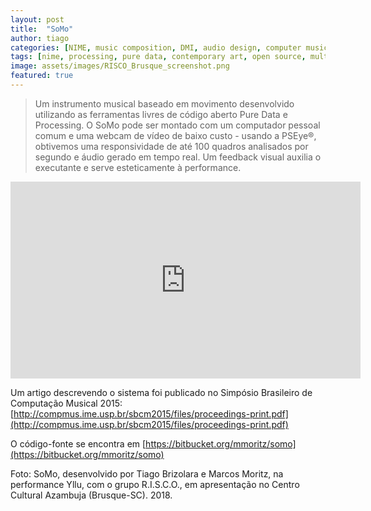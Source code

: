 ```yaml
---
layout: post
title:  "SoMo"
author: tiago
categories: [NIME, music composition, DMI, audio design, computer music, pure data, processing]
tags: [nime, processing, pure data, contemporary art, open source, multidisciplinar, computer music, performance, r.i.s.c.o.]
image: assets/images/RISCO_Brusque_screenshot.png
featured: true
---
```

> Um instrumento musical baseado em movimento desenvolvido utilizando as ferramentas livres de código aberto Pure Data e Processing. O SoMo pode ser montado com um computador pessoal comum e uma webcam de vídeo de baixo custo - usando a PSEye®,  obtivemos uma responsividade de até 100 quadros analisados por segundo e áudio gerado em tempo real. Um feedback visual auxilia o executante e serve esteticamente à performance.

<iframe width="560" height="315" src="https://www.youtube.com/embed/SHhqdaUqi8Y" frameborder="0" allow="accelerometer; autoplay; clipboard-write; encrypted-media; gyroscope; picture-in-picture" allowfullscreen></iframe>

Um artigo descrevendo o sistema foi publicado no Simpósio Brasileiro de Computação Musical 2015: [http://compmus.ime.usp.br/sbcm2015/files/proceedings-print.pdf](http://compmus.ime.usp.br/sbcm2015/files/proceedings-print.pdf)

O código-fonte se encontra em [https://bitbucket.org/mmoritz/somo](https://bitbucket.org/mmoritz/somo)

Foto: SoMo, desenvolvido por Tiago Brizolara e Marcos Moritz, na performance Yllu, com o grupo R.I.S.C.O., em apresentação no Centro Cultural Azambuja (Brusque-SC). 2018.
